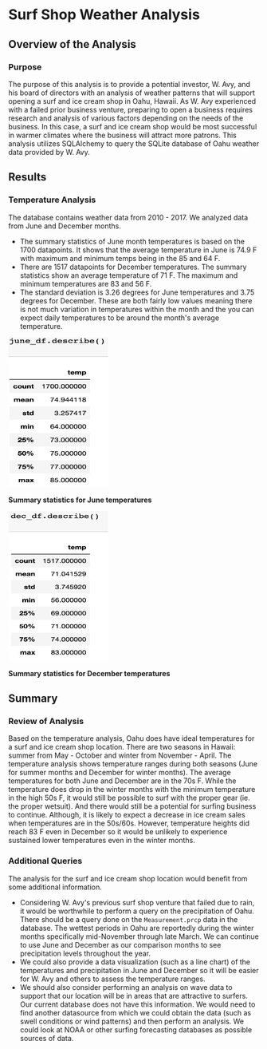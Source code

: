# Surf Shop Weather Analysis

## Overview of the Analysis
### Purpose
The purpose of this analysis is to provide a potential investor, W. Avy, and his board of directors with an analysis of weather patterns that will support opening a surf and ice cream shop in Oahu, Hawaii. As W. Avy experienced with a failed prior business venture, preparing to open a business requires research and analysis of various factors depending on the needs of the business. In this case, a surf and ice cream shop would be most successful in warmer climates where the business will attract more patrons. This analysis utilizes SQLAlchemy to query the SQLite database of Oahu weather data provided by W. Avy. 

## Results
### Temperature Analysis
The database contains weather data from 2010 - 2017. We analyzed data from June and December months. 
* The summary statistics of June month temperatures is based on the 1700 datapoints. It shows that the average temperature in June is 74.9 F with maximum and minimum temps being in the 85 and 64 F.
* There are 1517 datapoints for December temperatures. The summary statistics show an average temperature of 71 F. The maximum and minimum temperatures are 83 and 56 F. 
* The standard deviation is 3.26 degrees for June temperatures and 3.75 degrees for December. These are both fairly low values meaning there is not much variation in temperatures within the month and the you can expect daily temperatures to be around the month's average temperature. 

<img src="images/june_summary_stats.png" width="200" height="300">

**Summary statistics for June temperatures**

<img src="images/dec_summary_stats.png" width="200" height="300">

**Summary statistics for December temperatures**


## Summary
### Review of Analysis
Based on the temperature analysis, Oahu does have ideal temperatures for a surf and ice cream shop location. There are two seasons in Hawaii: summer from May - October and winter from November - April. The temperature analysis shows temperature ranges during both seasons (June for summer months and December for winter months). The average temperatures for both June and December are in the 70s F. While the temperature does drop in the winter months with the minimum temperature in the high 50s F, it would still be possible to surf with the proper gear (ie. the proper wetsuit). And there would still be a potential for surfing business to continue. Although, it is likely to expect a decrease in ice cream sales when temperatures are in the 50s/60s. However, temperature heights did reach 83 F even in December so it would be unlikely to experience sustained lower temperatures even in the winter months. 

### Additional Queries
The analysis for the surf and ice cream shop location would benefit from some additional information. 
* Considering W. Avy's previous surf shop venture that failed due to rain, it would be worthwhile to perform a query on the precipitation of Oahu. There should be a query done on the `Measurement.prcp` data in the database. The wettest periods in Oahu are reportedly during the winter months specifically mid-November through late March. We can continue to use June and December as our comparison months to see precipitation levels throughout the year. 
* We could also provide a data visualization (such as a line chart) of the temperatures and precipitation in June and December so it will be easier for W. Avy and others to assess the temperature ranges. 
* We should also consider performing an analysis on wave data to support that our location will be in areas that are attractive to surfers. Our current database does not have this information. We would need to find another datasource from which we could obtain the data (such as swell conditions or wind patterns) and then perform an analysis. We could look at NOAA or other surfing forecasting databases as possible sources of data. 

